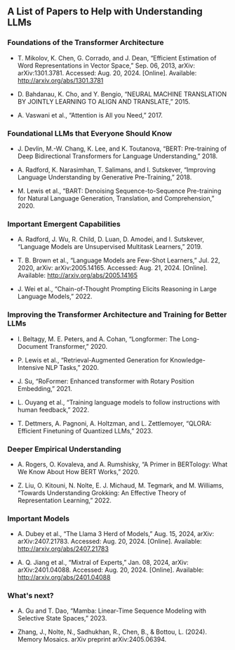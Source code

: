 ## A List of Papers to Help with Understanding LLMs

### Foundations of the Transformer Architecture

- T. Mikolov, K. Chen, G. Corrado, and J. Dean, “Efficient Estimation of Word Representations in Vector Space,” Sep. 06, 2013, arXiv: arXiv:1301.3781. Accessed: Aug. 20, 2024. [Online]. Available: http://arxiv.org/abs/1301.3781

- D. Bahdanau, K. Cho, and Y. Bengio, “NEURAL MACHINE TRANSLATION BY JOINTLY LEARNING TO ALIGN AND TRANSLATE,” 2015.

- A. Vaswani et al., “Attention is All you Need,” 2017.


### Foundational LLMs that Everyone Should Know

- J. Devlin, M.-W. Chang, K. Lee, and K. Toutanova, “BERT: Pre-training of Deep Bidirectional Transformers for Language Understanding,” 2018.

- A. Radford, K. Narasimhan, T. Salimans, and I. Sutskever, “Improving Language Understanding by Generative Pre-Training,” 2018.

- M. Lewis et al., “BART: Denoising Sequence-to-Sequence Pre-training for Natural Language Generation, Translation, and Comprehension,” 2020.


### Important Emergent Capabilities

- A. Radford, J. Wu, R. Child, D. Luan, D. Amodei, and I. Sutskever, “Language Models are Unsupervised Multitask Learners,” 2019.

- T. B. Brown et al., “Language Models are Few-Shot Learners,” Jul. 22, 2020, arXiv: arXiv:2005.14165. Accessed: Aug. 21, 2024. [Online]. Available: 
http://arxiv.org/abs/2005.14165

- J. Wei et al., “Chain-of-Thought Prompting Elicits Reasoning in Large Language Models,” 2022.


### Improving the Transformer Architecture and Training for Better LLMs

- I. Beltagy, M. E. Peters, and A. Cohan, “Longformer: The Long-Document Transformer,” 2020.

- P. Lewis et al., “Retrieval-Augmented Generation for Knowledge-Intensive NLP Tasks,” 2020.

- J. Su, “RoFormer: Enhanced transformer with Rotary Position Embedding,” 2021.

- L. Ouyang et al., “Training language models to follow instructions with human feedback,” 2022.

- T. Dettmers, A. Pagnoni, A. Holtzman, and L. Zettlemoyer, “QLORA: Efficient Finetuning of Quantized LLMs,” 2023.


### Deeper Empirical Understanding

- A. Rogers, O. Kovaleva, and A. Rumshisky, “A Primer in BERTology: What We Know About How BERT Works,” 2020.

- Z. Liu, O. Kitouni, N. Nolte, E. J. Michaud, M. Tegmark, and M. Williams, “Towards Understanding Grokking: An Effective Theory of Representation Learning,” 2022.


### Important Models

- A. Dubey et al., “The Llama 3 Herd of Models,” Aug. 15, 2024, arXiv: arXiv:2407.21783. Accessed: Aug. 20, 2024. [Online]. Available: http://arxiv.org/abs/2407.21783

- A. Q. Jiang et al., “Mixtral of Experts,” Jan. 08, 2024, arXiv: arXiv:2401.04088. Accessed: Aug. 20, 2024. [Online]. Available: http://arxiv.org/abs/2401.04088


### What's next?

- A. Gu and T. Dao, “Mamba: Linear-Time Sequence Modeling with Selective State Spaces,” 2023.

- Zhang, J., Nolte, N., Sadhukhan, R., Chen, B., & Bottou, L. (2024). Memory Mosaics. arXiv preprint arXiv:2405.06394.
